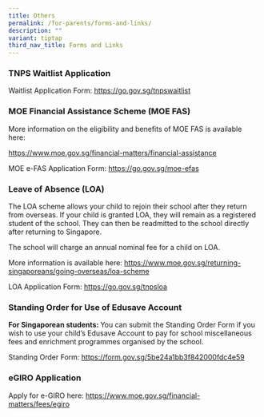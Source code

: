 ```yaml
---
title: Others
permalink: /for-parents/forms-and-links/
description: ""
variant: tiptap
third_nav_title: Forms and Links
---
```

<h3><strong>TNPS Waitlist Application</strong></h3>
<p>Waitlist Application Form: <a href="https://go.gov.sg/tnpswaitlist" rel="noopener noreferrer nofollow" target="_blank">https://go.gov.sg/tnpswaitlist</a>
</p>
<p></p>
<h3><strong>MOE Financial Assistance Scheme (MOE FAS)</strong></h3>
<p>More information on the eligibility and benefits of MOE FAS is available
here:</p>
<p><a href="https://www.moe.gov.sg/financial-matters/financial-assistance" rel="noopener noreferrer nofollow" target="_blank">https://www.moe.gov.sg/financial-matters/financial-assistance</a>
</p>
<p>MOE e-FAS Application Form: <a href="https://go.gov.sg/moe-efas" rel="noopener noreferrer nofollow" target="_blank">https://go.gov.sg/moe-efas</a>
</p>
<p></p>
<h3><strong>Leave of Absence (LOA)</strong></h3>
<p>The LOA scheme allows your child to rejoin their school after they return
from overseas. If your child is granted LOA, they will remain as a registered
student of the school. They can then be readmitted to the school directly
after returning to Singapore.</p>
<p>The school will charge an annual nominal fee for a child on LOA.</p>
<p>More information is available here: <a href="https://www.moe.gov.sg/returning-singaporeans/going-overseas/loa-scheme" rel="noopener noreferrer nofollow" target="_blank">https://www.moe.gov.sg/returning-singaporeans/going-overseas/loa-scheme</a>
</p>
<p>LOA Application Form: <a href="https://go.gov.sg/tnpsloa" rel="noopener noreferrer nofollow" target="_blank">https://go.gov.sg/tnpsloa</a>
</p>
<p></p>
<h3><strong>Standing Order for Use of Edusave Account</strong></h3>
<p><strong>For Singaporean students: </strong>You can submit the Standing
Order Form if you wish to use your child’s Edusave Account to pay for school
miscellaneous fees and enrichment programmes organised by the school.</p>
<p>Standing Order Form: <a href="https://form.gov.sg/5be24a1bb3f842000fdc4e59" rel="noopener noreferrer nofollow" target="_blank">https://form.gov.sg/5be24a1bb3f842000fdc4e59</a>
</p>
<p></p>
<h3><strong>eGIRO Application</strong></h3>
<p>Apply for e-GIRO here: <a href="https://www.moe.gov.sg/financial-matters/fees/egiro" rel="noopener noreferrer nofollow" target="_blank">https://www.moe.gov.sg/financial-matters/fees/egiro</a>
</p>
<p></p>